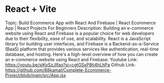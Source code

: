 # React + Vite



Topic: Build Ecommerce App with React And Firebase | React Ecommerce App | React Projects For Beginners
Description: Building an e-commerce website using React and Firebase is a popular choice for web developers due to their flexibility, ease of use, and scalability. React is a JavaScript library for building user interfaces, and Firebase is a Backend-as-a-Service (BaaS) platform that provides various services like authentication, real-time database, and hosting. Here's a high-level overview of how you can create an e-commerce website using React and Firebase:
Youtube Link: https://youtu.be/sjKoSzJlfao?si=cgtGSxP8ti4hLhPa
Github Link: https://github.com/88kamal/Complete-Ecommerce-Project/blob/main/src/App.jsx
